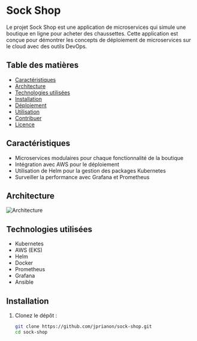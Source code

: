 # Sock Shop

Le projet Sock Shop est une application de microservices qui simule une boutique en ligne pour acheter des chaussettes. Cette application est conçue pour démontrer les concepts de déploiement de microservices sur le cloud avec des outils DevOps.

## Table des matières

- [Caractéristiques](#caractéristiques)
- [Architecture](#architecture)
- [Technologies utilisées](#technologies-utilisées)
- [Installation](#installation)
- [Déploiement](#déploiement)
- [Utilisation](#utilisation)
- [Contribuer](#contribuer)
- [Licence](#licence)

## Caractéristiques

- Microservices modulaires pour chaque fonctionnalité de la boutique
- Intégration avec AWS pour le déploiement
- Utilisation de Helm pour la gestion des packages Kubernetes
- Surveiller la performance avec Grafana et Prometheus

## Architecture

![Architecture](path_to_your_architecture_diagram.png) <!-- Assurez-vous d'ajouter un diagramme d'architecture si disponible -->

## Technologies utilisées

- Kubernetes
- AWS (EKS)
- Helm
- Docker
- Prometheus
- Grafana
- Ansible

## Installation

1. Clonez le dépôt :

   ```bash
   git clone https://github.com/jprianon/sock-shop.git
   cd sock-shop
